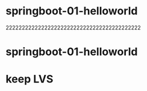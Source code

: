 # springboot-01-helloworld 
222222222222222222222222222222222222222222
# springboot-01-helloworld
# keep LVS 
